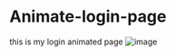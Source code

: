 # Animate-login-page
this is my login animated page
![image](https://user-images.githubusercontent.com/75322969/217289809-22f21670-e275-42fd-b89d-aba3d2783e8c.png)

